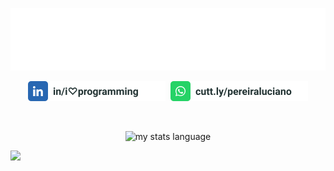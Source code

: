 <p align="center">
  <img src="./assets/lucianopereira.svg" alt="Luciano Pereira"/>
</p>
<p align="center">
<a href="https://www.linkedin.com/in/i♡programming"><img height="32px" src="./assets/linkedin.svg" alt="LinkedIn"/></a>&nbsp;
<a href="https://cutt.ly/pereiraluciano"><img height="32px" src="./assets/whatsapp.svg" alt="whatsapp"/></a>
</p>

<br/><p align="center"><img width="240px" src="https://github-readme-stats.vercel.app/api/top-langs?username=thisIsMySourceCode&show_icons=true&theme=transparent&locale=en&layout=default&hide_border=true" alt="my stats language" />

<img width="400px" src="https://github-readme-stats.vercel.app/api?username=thisIsMySourceCode&show_icons=true&theme=transparent&locale=en&hide_border=true" />

</p>
